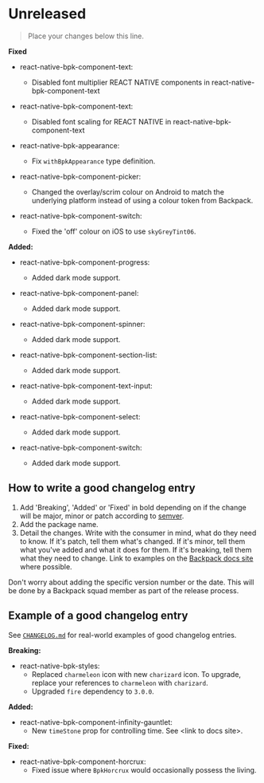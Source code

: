# Unreleased

> Place your changes below this line.


**Fixed**


- react-native-bpk-component-text:
  - Disabled font multiplier REACT NATIVE components in react-native-bpk-component-text

- react-native-bpk-component-text:
  - Disabled font scaling for REACT NATIVE in react-native-bpk-component-text

- react-native-bpk-appearance:
  - Fix `withBpkAppearance` type definition.

- react-native-bpk-component-picker:
  - Changed the overlay/scrim colour on Android to match the underlying platform instead of using a colour token from Backpack.

- react-native-bpk-component-switch:
  - Fixed the 'off' colour on iOS to use `skyGreyTint06`.

**Added:**

- react-native-bpk-component-progress:
  - Added dark mode support.

- react-native-bpk-component-panel:
  - Added dark mode support.

- react-native-bpk-component-spinner:
  - Added dark mode support.

- react-native-bpk-component-section-list:
  - Added dark mode support.

- react-native-bpk-component-text-input:
  - Added dark mode support.

- react-native-bpk-component-select:
  - Added dark mode support.

- react-native-bpk-component-switch:
  - Added dark mode support.

## How to write a good changelog entry

1. Add 'Breaking', 'Added' or 'Fixed' in bold depending on if the change will be major, minor or patch according to [semver](semver.org).
2. Add the package name.
3. Detail the changes. Write with the consumer in mind, what do they need to know. If it's patch, tell them what's changed. If it's minor, tell them what you've added and what it does for them. If it's breaking, tell them what they need to change. Link to examples on the [Backpack docs site](backpack.github.io) where possible.

Don't worry about adding the specific version number or the date. This will be done by a Backpack squad member as part of the release process.

## Example of a good changelog entry

See [`CHANGELOG.md`](CHANGELOG.md) for real-world examples of good changelog entries.

**Breaking:**

- react-native-bpk-styles:
  - Replaced `charmeleon` icon with new `charizard` icon. To upgrade, replace your references to `charmeleon` with `charizard`.
  - Upgraded `fire` dependency to `3.0.0`.

**Added:**

- react-native-bpk-component-infinity-gauntlet:
  - New `timeStone` prop for controlling time. See &lt;link to docs site&gt;.

**Fixed:**

- react-native-bpk-component-horcrux:
  - Fixed issue where `BpkHorcrux` would occasionally possess the living.


